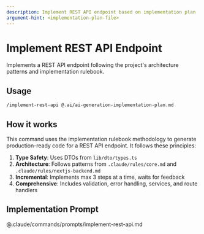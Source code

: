 ```yaml
---
description: Implement REST API endpoint based on implementation plan
argument-hint: <implementation-plan-file>
---
```


# Implement REST API Endpoint

Implements a REST API endpoint following the project's architecture patterns and implementation rulebook.

## Usage

```bash
/implement-rest-api @.ai/ai-generation-implementation-plan.md
```

## How it works

This command uses the implementation rulebook methodology to generate production-ready code for a REST API endpoint. It follows these principles:

1. **Type Safety**: Uses DTOs from `lib/dto/types.ts`
2. **Architecture**: Follows patterns from `.claude/rules/core.md` and `.claude/rules/nextjs-backend.md`
3. **Incremental**: Implements max 3 steps at a time, waits for feedback
4. **Comprehensive**: Includes validation, error handling, services, and route handlers

## Implementation Prompt

@.claude/commands/prompts/implement-rest-api.md

